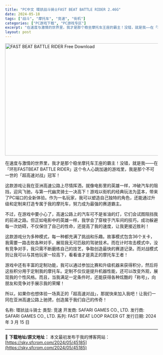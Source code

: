 ```yaml
---
title: "PC中文 環狀战斗骑士FAST BEAT BATTLE RIDER 2.46G"
date: 2024-05-18
tags: ["战斗", "摩托车", "竞速", "街机"]
categories: ["PC游戏下载", "PC游戏专区"]
excerpt: "在速度与激情的世界里，我才是那个稳坐摩托车王座的霸主！没错，就是我——在「环形FASTBEAT BATTLE RIDER」这个令人心跳加速的游戏里，我是那个不可一世的「超高速对战」冠军！ 这款游戏让我在亚洲高速公路上尽情挥洒，就像电影里的英雄一样，冲破汽车的阻挡，迎风飞驰，与第一代幽灵骑士一决高下！&hellip;"
layout: post
---
```


<img class="igg-image-content aligncenter" title="FAST BEAT BATTLE RIDER Free Download" src="https://sky.sfcrom.com/wp-content/uploads/2024/05/e9864-FAST-BEAT-BATTLE-RIDER-Free-Download.jpg" alt="FAST BEAT BATTLE RIDER Free Download" width="660" height="370" />

在速度与激情的世界里，我才是那个稳坐摩托车王座的霸主！没错，就是我——在「环形FASTBEAT BATTLE RIDER」这个令人心跳加速的游戏里，我是那个不可一世的「超高速对战」冠军！

这款游戏让我在亚洲高速公路上尽情挥洒，就像电影里的英雄一样，冲破汽车的阻挡，迎风飞驰，与第一代幽灵骑士一决高下！游戏以街机的经典玩法为蓝本，带来了PC端口的全新体验。作为一名玩家，我可以塑造自己独特的角色，还能通过升级和定制来打造专属于我的摩托车，努力成为最强的赛道霸主。

不过，在游戏中要小心了，高速公路上的汽车可不是省油的灯，它们会试图阻挡我的前进之路。但正如电影中的英雄一样，我学会了穿梭于汽车间的技巧，成功躲避每一次妨碍，不仅保住了自己的性命，还提高了我的速度，让我更接近胜利！

这款游戏分为多种模式，每一种都充满了挑战和乐趣。故事模式包含36个关卡，我需要一路击败各种对手，展现我无可匹敌的驾驶技术。而在计时攻击模式中，没有竞争对手，我只需不断磨练自己的技艺，争取创造最快的赛道记录。而对战模式则让我可以与其他玩家一较高下，看看谁才是真正的摩托车王者！

游戏中还有丰富的定制功能，我可以通过参加比赛和升级机器来获得积分，然后将这些积分用于定制我的摩托车。定制不仅仅是提升机器性能，还可以改变外观，展现我的个性风格。而且，当我满足一定条件时，还能获得各种炫酷的「称号」，向朋友和竞争对手展示我的荣耀！

所以，如果你也想体验一场真正的「超高速对战」，那就快来加入我吧！让我们一同在亚洲高速公路上驰骋，创造属于我们自己的传奇！

名称: 環狀战斗骑士
类型: 竞速
开发商: SAFARI GAMES CO., LTD.
发行商: SAFARI GAMES CO., LTD.
系列: FAST BEAT LOOP RACER GT
发行日期: 2024 年 3 月 15 日

---
📖 **下载地址/原文地址：** 本文最初发布于我的博客网站：[https://sky.sfcrom.com/2024/05/45185](https://sky.sfcrom.com/2024/05/45185)
